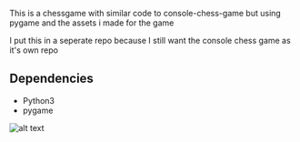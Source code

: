 This is a chessgame with similar code to console-chess-game but using pygame and the assets i made for the game

I put this in a seperate repo because I still want the console chess game as it's own repo

## Dependencies

- Python3 
- pygame


![alt text](https://github.com/open-source-KT/chessgame-gui/blob/master/assets/image.png?raw=true)